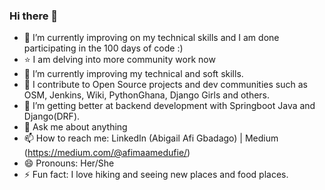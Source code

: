 ### Hi there 👋

<!--
**AfiMaameDufie/AfiMaameDufie** is a ✨ _special_ ✨ repository because its `README.md` (this file) appears on your GitHub profile.
-->



- 🔭 I’m currently improving on my technical skills and I am done participating in the 100 days of code :)
- ⭐️ I am delving into more community work now
- 🌱 I’m currently improving my technical and soft skills.
- 👯 I contribute to Open Source projects and dev communities such as OSM, Jenkins, Wiki, PythonGhana, Django Girls and others.
- 🤔 I’m getting better at backend development with Springboot Java and Django(DRF).
- 💬 Ask me about anything
- 📫 How to reach me: LinkedIn (Abigail Afi Gbadago) | Medium (https://medium.com/@afimaamedufie/)
- 😄 Pronouns: Her/She
- ⚡ Fun fact: I love hiking and seeing new places and food places.

